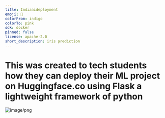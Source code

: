 ```yaml
---
title: Indiaaideployment
emoji: 🐨
colorFrom: indigo
colorTo: pink
sdk: docker
pinned: false
license: apache-2.0
short_description: iris prediction
---
```

# This was created to tech students how they can deploy their ML project on Huggingface.co using Flask a lightweight framework of python


![image/png](https://cdn-uploads.huggingface.co/production/uploads/6474405f90330355db146c76/pMW40_7NxIT-ZGoro-QQL.png)

